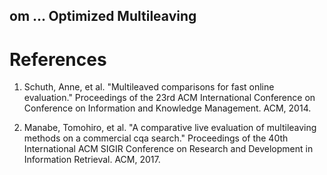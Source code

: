 ## om ... Optimized Multileaving



# References

1. Schuth, Anne, et al. "Multileaved comparisons for fast online evaluation." Proceedings of the 23rd ACM International Conference on Conference on Information and Knowledge Management. ACM, 2014.

2. Manabe, Tomohiro, et al. "A comparative live evaluation of multileaving methods on a commercial cqa search." Proceedings of the 40th International ACM SIGIR Conference on Research and Development in Information Retrieval. ACM, 2017.